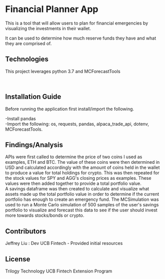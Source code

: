 # Financial Planner App
 
This is a tool that will allow users to plan for financial emergencies by visualizing the investments in their wallet. 

It can be used to determine how much reserve funds they have and what they are comprised of. <br />

 
## Technologies
 
This project leverages python 3.7 and MCForecastTools
 
<br />
 
## Installation Guide
 
Before running the application first install/import the following.<br />

-Install pandas <br />
-Import the following: os, requests, pandas, alpaca_trade_api, dotenv, MCForecastTools. <br />
 
## Findings/Analysis 

APIs were first called to determine the price of two coins I used as examples, ETH and BTC. The value of these coins were then determined in USD and calculated accordingly with the amount of coins held in the wallet to produce a value for total holdings for crypto. This was then repeated for the stock values for SPY and AGG's closing prices as examples. These values were then added together to provide a total portfolio value. <br />
A savings dataframe was then created to calculate and visualize what assets made up the total portfolio value in order to determine if the current portfolio has enough to create an emergency fund. The MCSimulation was used to run a Monte Carlo simulation of 500 samples of the user's savings portfolio to visualize and forecast this data to see if the user should invest more towards stocks/bonds or crypto. 
<br />
 
## Contributors
 
Jeffrey Liu : Dev
UCB Fintech - Provided initial resources<br />

## License
Trilogy Technology 
UCB Fintech Extension Program
